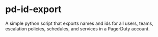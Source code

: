 # pd-id-export
A simple python script that exports names and ids for all users, teams, escalation policies, schedules, and services in a PagerDuty account.
